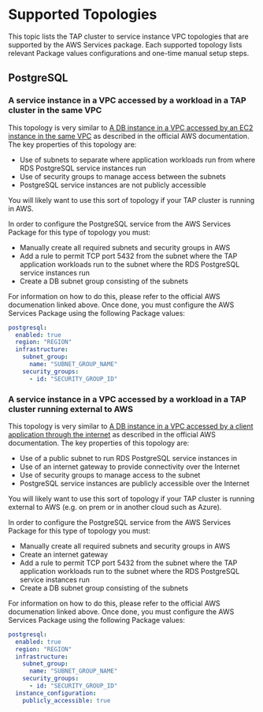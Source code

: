 # Supported Topologies

This topic lists the TAP cluster to service instance VPC topologies that are supported by the AWS Services package. Each supported topology lists relevant Package values configurations and one-time manual setup steps.

## PostgreSQL

### A service instance in a VPC accessed by a workload in a TAP cluster in the same VPC

This topology is very similar to [A DB instance in a VPC accessed by an EC2 instance in the same VPC](https://docs.aws.amazon.com/AmazonRDS/latest/UserGuide/USER_VPC.Scenarios.html#USER_VPC.Scenario1) as described in the official AWS documentation. The key properties of this topology are:

* Use of subnets to separate where application workloads run from where RDS PostgreSQL service instances run
* Use of security groups to manage access between the subnets
* PostgreSQL service instances are not publicly accessible

You will likely want to use this sort of topology if your TAP cluster is running in AWS.

In order to configure the PostgreSQL service from the AWS Services Package for this type of topology you must:

* Manually create all required subnets and security groups in AWS
* Add a rule to permit TCP port 5432 from the subnet where the TAP application workloads run to the subnet where the RDS PostgreSQL service instances run
* Create a DB subnet group consisting of the subnets

For information on how to do this, please refer to the official AWS documenation linked above. Once done, you must configure the AWS Services Package using the following Package values:

```yaml
postgresql:
  enabled: true
  region: "REGION"
  infrastructure:
    subnet_group:
      name: "SUBNET_GROUP_NAME"
    security_groups:
      - id: "SECURITY_GROUP_ID"
```

### A service instance in a VPC accessed by a workload in a TAP cluster running external to AWS

This topology is very similar to [A DB instance in a VPC accessed by a client application through the internet](https://docs.aws.amazon.com/AmazonRDS/latest/UserGuide/USER_VPC.Scenarios.html#USER_VPC.Scenario4) as described in the official AWS documentation. The key properties of this topology are:

* Use of a public subnet to run RDS PostgreSQL service instances in
* Use of an internet gateway to provide connectivity over the Internet
* Use of security groups to manage access to the subnet
* PostgreSQL service instances are publicly accessible over the Internet

You will likely want to use this sort of topology if your TAP cluster is running external to AWS (e.g. on prem or in another cloud such as Azure).

In order to configure the PostgreSQL service from the AWS Services Package for this type of topology you must:

* Manually create all required subnets and security groups in AWS
* Create an internet gateway
* Add a rule to permit TCP port 5432 from the subnet where the TAP application workloads run to the subnet where the RDS PostgreSQL service instances run
* Create a DB subnet group consisting of the subnets

For information on how to do this, please refer to the official AWS documenation linked above. Once done, you must configure the AWS Services Package using the following Package values:

```yaml
postgresql:
  enabled: true
  region: "REGION"
  infrastructure:
    subnet_group:
      name: "SUBNET_GROUP_NAME"
    security_groups:
      - id: "SECURITY_GROUP_ID"
  instance_configuration:
    publicly_accessible: true
```
